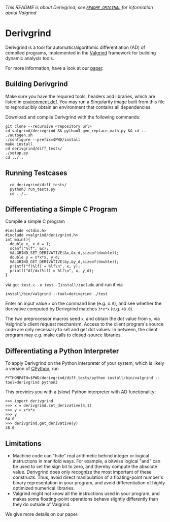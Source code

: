 *This README is about Derivgrind; see [`README_ORIGINAL`](README_ORIGINAL)
for information about Valgrind.*

# Derivgrind

Derivgrind is a tool for automatic/algorithmic differentiation (AD) 
of compiled programs, implemented in the [Valgrind](https://valgrind.org/)
framework for building dynamic analysis tools. 

For more information, have a look at our 
[paper](https://arxiv.org/abs/2209.01895).

## Building Derivgrind
Make sure you have the required tools, headers and libraries, which are listed in
[environment.def](environment.def). You may run a Singularity image built from 
this file to reproducibly obtain an environment that contains all dependencies.

Download and compile Derivgrind with the following commands:

    git clone --recursive <repository url>
    cd valgrind/derivgrind && python3 gen_replace_math.py && cd ..
    ./autogen.sh
    ./configure --prefix=$PWD/install
    make install
    cd derivgrind/diff_tests/
    ./setup.py
    cd ../..

## Running Testcases

      cd derivgrind/diff_tests/
      python3 run_tests.py
      cd ../..

## Differentiating a Simple C Program
Compile a simple C program
      
    #include <stdio.h>
    #include <valgrind/derivgrind.h>
    int main(){
      double x, x_d = 1;
      scanf("%lf", &x);
      VALGRIND_SET_DERIVATIVE(&x,&x_d,sizeof(double));
      double y = x*x*x, y_d;
      VALGRIND_GET_DERIVATIVE(&y,&y_d,sizeof(double));
      printf("f(%lf) = %lf\n", x, y);
      printf("df/dx(%lf) = %lf\n", x, y_d);
    }
via `gcc test.c -o test -Iinstall/include` and run it via
   
    install/bin/valgrind --tool=derivgrind ./test
Enter an input value `x` on the command line (e.g. `4.0`), and see whether 
the derivative computed by Derivgrind matches `3*x*x` (e.g. `48.0`).

The two preprocessor macros seed `x`, and obtain the dot value from `y`, 
via Valgrind's client request mechanism. Access to the client 
program's source code are only necessary to set and get dot values. 
In between, the client program may e.g. make calls to closed-source 
libraries.

## Differentiating a Python Interpreter
To apply Derivgrind on the Python interpreter of your system, which is likely a 
version of [CPython](https://github.com/python/cpython/), run

    PYTHONPATH=$PWD/derivgrind/diff_tests/python install/bin/valgrind --tool=derivgrind python3 
This provides you with a (slow) Python interpreter with AD functionality:

    >>> import derivgrind
    >>> x = derivgrind.set_derivative(4,1)
    >>> y = x*x*x
    >>> y
    64.0
    >>> derivgrind.get_derivative(y)
    48.0


## <a name="limitations"></a>Limitations
- Machine code can "hide" real arithmetic behind integer or logical instructions 
  in manifold ways. For example, a bitwise logical "and" can be used to set the
  sign bit to zero, and thereby compute the absolute value. Derivgrind does only
  recognize the most important of these constructs. Thus, avoid direct manipulation 
  of a floating-point number's binary representation in your program, and avoid 
  differentiation of highly optimized numerical libraries.
- Valgrind might not know all the instructions used in your program, and makes 
  some floating-point operations behave slightly differently than they do outside
  of Valgrind.

We give more details on our paper.
  

